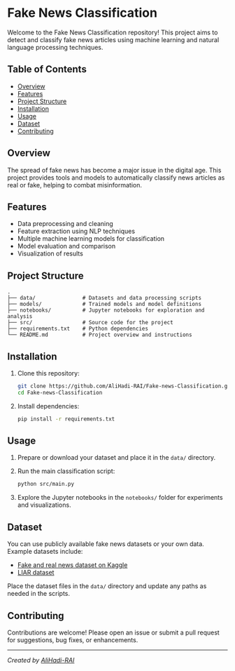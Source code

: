 # Fake News Classification

Welcome to the Fake News Classification repository! This project aims to detect and classify fake news articles using machine learning and natural language processing techniques.

## Table of Contents

- [Overview](#overview)
- [Features](#features)
- [Project Structure](#project-structure)
- [Installation](#installation)
- [Usage](#usage)
- [Dataset](#dataset)
- [Contributing](#contributing)

## Overview

The spread of fake news has become a major issue in the digital age. This project provides tools and models to automatically classify news articles as real or fake, helping to combat misinformation.

## Features

- Data preprocessing and cleaning
- Feature extraction using NLP techniques
- Multiple machine learning models for classification
- Model evaluation and comparison
- Visualization of results

## Project Structure

```
.
├── data/               # Datasets and data processing scripts
├── models/             # Trained models and model definitions
├── notebooks/          # Jupyter notebooks for exploration and analysis
├── src/                # Source code for the project
├── requirements.txt    # Python dependencies
└── README.md           # Project overview and instructions
```

## Installation

1. Clone this repository:
    ```bash
    git clone https://github.com/AliHadi-RAI/Fake-news-Classification.git
    cd Fake-news-Classification
    ```

2. Install dependencies:
    ```bash
    pip install -r requirements.txt
    ```

## Usage

1. Prepare or download your dataset and place it in the `data/` directory.

2. Run the main classification script:
    ```bash
    python src/main.py
    ```

3. Explore the Jupyter notebooks in the `notebooks/` folder for experiments and visualizations.

## Dataset

You can use publicly available fake news datasets or your own data. Example datasets include:
- [Fake and real news dataset on Kaggle](https://www.kaggle.com/clmentbisaillon/fake-and-real-news-dataset)
- [LIAR dataset](https://www.cs.ucsb.edu/~william/data/liar_dataset.zip)

Place the dataset files in the `data/` directory and update any paths as needed in the scripts.

## Contributing

Contributions are welcome! Please open an issue or submit a pull request for suggestions, bug fixes, or enhancements.


---

*Created by [AliHadi-RAI](https://github.com/AliHadi-RAI)*
